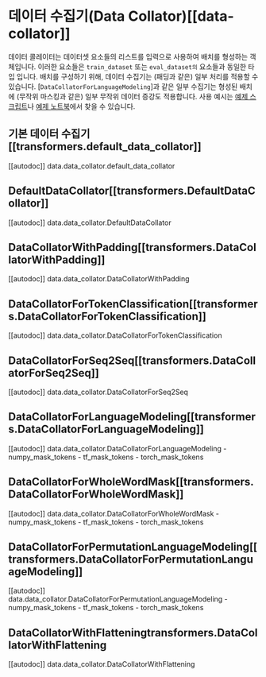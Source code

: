<!--Copyright 2020 The HuggingFace Team. All rights reserved.

Licensed under the Apache License, Version 2.0 (the "License"); you may not use this file except in compliance with
the License. You may obtain a copy of the License at

http://www.apache.org/licenses/LICENSE-2.0

Unless required by applicable law or agreed to in writing, software distributed under the License is distributed on
an "AS IS" BASIS, WITHOUT WARRANTIES OR CONDITIONS OF ANY KIND, either express or implied. See the License for the
specific language governing permissions and limitations under the License.

⚠️ Note that this file is in Markdown but contain specific syntax for our doc-builder (similar to MDX) that may not be
rendered properly in your Markdown viewer.

-->

# 데이터 수집기(Data Collator)[[data-collator]]

데이터 콜레이터는 데이터셋 요소들의 리스트를 입력으로 사용하여 배치를 형성하는 객체입니다. 이러한 요소들은 `train_dataset` 또는 `eval_dataset의` 요소들과 동일한 타입 입니다. 배치를 구성하기 위해, 데이터 수집기는 (패딩과 같은) 일부 처리를 적용할 수 있습니다. [`DataCollatorForLanguageModeling`]과 같은 일부 수집기는 형성된 배치에 (무작위 마스킹과 같은) 일부 무작위 데이터 증강도 적용합니다. 사용 예시는 [예제 스크립트](../examples)나 [예제 노트북](../notebooks)에서 찾을 수 있습니다.


## 기본 데이터 수집기[[transformers.default_data_collator]]

[[autodoc]] data.data_collator.default_data_collator

## DefaultDataCollator[[transformers.DefaultDataCollator]]

[[autodoc]] data.data_collator.DefaultDataCollator

## DataCollatorWithPadding[[transformers.DataCollatorWithPadding]]

[[autodoc]] data.data_collator.DataCollatorWithPadding

## DataCollatorForTokenClassification[[transformers.DataCollatorForTokenClassification]]

[[autodoc]] data.data_collator.DataCollatorForTokenClassification

## DataCollatorForSeq2Seq[[transformers.DataCollatorForSeq2Seq]]

[[autodoc]] data.data_collator.DataCollatorForSeq2Seq

## DataCollatorForLanguageModeling[[transformers.DataCollatorForLanguageModeling]]

[[autodoc]] data.data_collator.DataCollatorForLanguageModeling
    - numpy_mask_tokens
    - tf_mask_tokens
    - torch_mask_tokens

## DataCollatorForWholeWordMask[[transformers.DataCollatorForWholeWordMask]]

[[autodoc]] data.data_collator.DataCollatorForWholeWordMask
    - numpy_mask_tokens
    - tf_mask_tokens
    - torch_mask_tokens

## DataCollatorForPermutationLanguageModeling[[transformers.DataCollatorForPermutationLanguageModeling]]

[[autodoc]] data.data_collator.DataCollatorForPermutationLanguageModeling
    - numpy_mask_tokens
    - tf_mask_tokens
    - torch_mask_tokens

## DataCollatorWithFlatteningtransformers.DataCollatorWithFlattening

[[autodoc]] data.data_collator.DataCollatorWithFlattening

